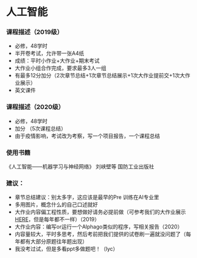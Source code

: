 # 人工智能

### 课程描述（2019级）

- 必修，48学时
- 半开卷考试，允许带一张A4纸
- 成绩：平时小作业+大作业+期末考试
- 大作业小组合作完成，要求最多3人一组
- 有最多12分加分（2次章节总结+1次章节总结展示+1次大作业提前交+1次大作业展示）
- 英文课件

### 课程描述（2020级）
- 必修，48学时
- 加分 （5次课程总结）
- 由于疫情影响，考试改为考察，写一个项目报告，一个课程总结


### 使用书籍
《人工智能——机器学习与神经网络》 刘峡壁等 国防工业出版社

### 建议：

- 章节总结建议：别太多字，这应该是最早的Pre 训练在AI专业里
- 多用图片，概念什么的自己口述就好
- 大作业内容偏工程性质，要想做好请务必提前做（可参考我们的大作业展示[HERE](https://github.com/Robin-WZQ/Gobang-Chess)，但是每年都不一样）（2019）
- 大作业内容：编写or运行一个Alphago类似的程序，写相关报告（2020）
- 内容量较大，平时多思考，然后考前把我们提供的试卷刷一遍就没问题了（每年都有大部分原题往年题出现）
- 我没考过试，但是多看ppt多做题吧！（lyc）